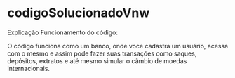 # codigoSolucionadoVnw

Explicação Funcionamento do código:

O código funciona como um banco, onde voce cadastra um usuário, acessa com o mesmo e assim pode fazer suas transações como saques, depósitos, extratos e até mesmo simular o câmbio de moedas internacionais.
